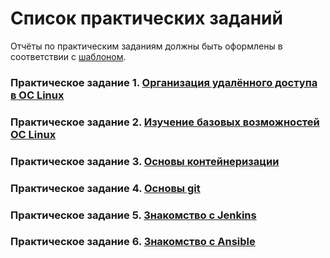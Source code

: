 # Список практических заданий

Отчёты по практическим заданиям должны быть оформлены в соответствии с [шаблоном](./report_template.docx).

### Практическое задание 1. [Организация удалённого доступа в OC Linux](./task_01.md)

### Практическое задание 2. [Изучение базовых возможностей OC Linux](./task_02.md)

### Практическое задание 3. [Основы контейнеризации](./task_03.md)

### Практическое задание 4. [Основы git](./task_04.md)

### Практическое задание 5. [Знакомство с Jenkins](./task_05.md)

### Практическое задание 6. [Знакомство с Ansible](./task_06.md)
